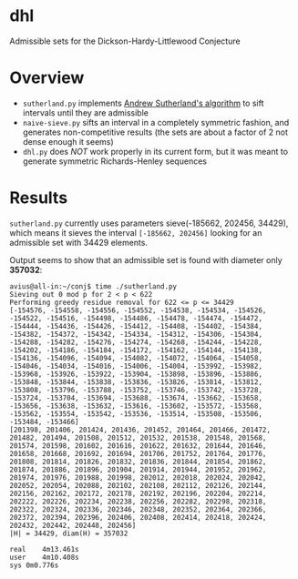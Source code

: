 dhl
===

Admissible sets for the Dickson-Hardy-Littlewood Conjecture

Overview
===

* `sutherland.py` implements [Andrew Sutherland's algorithm](http://sbseminar.wordpress.com/2013/05/30/i-just-cant-resist-there-are-infinitely-many-pairs-of-primes-at-most-59470640-apart/#comment-23566) to sift intervals until they are admissible
* `naive-sieve.py` sifts an interval in a completely symmetric fashion, and generates non-competitive results (the sets are about a factor of 2 not dense enough it seems)
* `dhl.py` does *NOT* work properly in its current form, but it was meant to generate symmetric Richards-Henley sequences

Results
===

`sutherland.py` currently uses parameters sieve(-185662, 202456, 34429), which means it sieves the interval `[-185662, 202456]` looking for an admissible set with 34429 elements.

Output seems to show that an admissible set is found with diameter only **357032**:
```
avius@all-in:~/conj$ time ./sutherland.py 
Sieving out 0 mod p for 2 < p < 622
Performing greedy residue removal for 622 <= p <= 34429
[-154576, -154558, -154556, -154552, -154538, -154534, -154526, -154522, -154516, -154498, -154486, -154478, -154474, -154472, -154444, -154436, -154426, -154412, -154408, -154402, -154384, -154382, -154372, -154342, -154334, -154312, -154306, -154304, -154288, -154282, -154276, -154274, -154268, -154244, -154228, -154202, -154186, -154184, -154172, -154162, -154144, -154138, -154136, -154096, -154094, -154082, -154072, -154064, -154058, -154046, -154034, -154016, -154006, -154004, -153992, -153982, -153968, -153926, -153922, -153904, -153898, -153896, -153886, -153848, -153844, -153838, -153836, -153826, -153814, -153812, -153808, -153796, -153788, -153752, -153746, -153742, -153728, -153724, -153704, -153694, -153688, -153674, -153662, -153658, -153656, -153638, -153632, -153616, -153602, -153572, -153568, -153562, -153554, -153542, -153536, -153514, -153508, -153506, -153484, -153466]
[201398, 201406, 201424, 201436, 201452, 201464, 201466, 201472, 201482, 201494, 201508, 201512, 201532, 201538, 201548, 201568, 201574, 201598, 201602, 201616, 201622, 201632, 201644, 201646, 201658, 201668, 201692, 201694, 201706, 201752, 201764, 201776, 201808, 201814, 201826, 201832, 201836, 201844, 201854, 201862, 201874, 201886, 201896, 201904, 201914, 201944, 201952, 201962, 201974, 201976, 201988, 201998, 202012, 202018, 202024, 202042, 202052, 202054, 202088, 202102, 202108, 202112, 202126, 202144, 202156, 202162, 202172, 202178, 202192, 202196, 202204, 202214, 202222, 202226, 202234, 202238, 202256, 202282, 202298, 202318, 202322, 202324, 202336, 202346, 202348, 202352, 202364, 202366, 202372, 202394, 202396, 202406, 202408, 202414, 202418, 202424, 202432, 202442, 202448, 202456]
|H| = 34429, diam(H) = 357032

real	4m13.461s
user	4m10.408s
sys	0m0.776s
```
